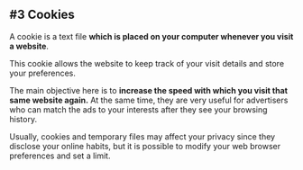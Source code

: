 ## #3 Cookies

A cookie is a text file **which is placed on your computer whenever you visit a website**. 

This cookie allows the website to keep track of your visit details and store your preferences. 

The main objective here is to **increase the speed with which you visit that same website again.** At the same time, they are very useful for advertisers who can match the ads to your interests after they see your browsing history. 

Usually, cookies and temporary files may affect your privacy since they disclose your online habits, but it is possible to modify your web browser preferences and set a limit.